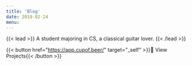 ```yaml
---
title: 'Blog'
date: 2019-02-24
menu:
---
```




{{< lead >}}
A student majoring in CS, a classical guitar lover.
{{< /lead >}}

{{< button href="https://app.cupof.beer/" target="_self" >}}🎉 View Projects{{< /button >}}

